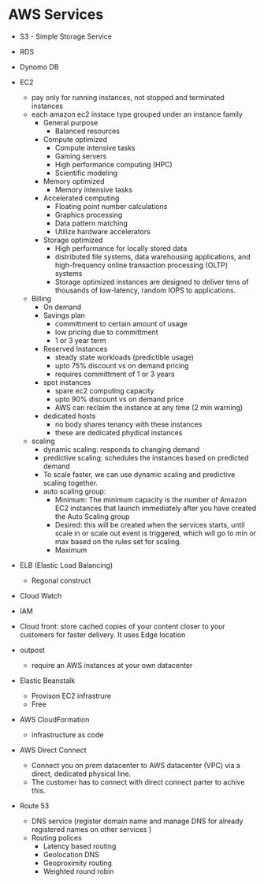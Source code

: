 # AWS Services

- S3 - Simple Storage Service
- RDS
- Dynomo DB
- EC2
    - pay only for running instances, not stopped and terminated instances
    - each amazon ec2 instace type grouped under an instance family
	    - General purpose
            - Balanced resources
 	    - Compute optimized
            - Compute intensive tasks
            - Gaming servers
            - High performance computing (HPC)
            - Scientific modeling
        - Memory optimized
            - Memory intensive tasks
        - Accelerated computing
            - Floating point number calculations
            - Graphics processing
            - Data pattern matching
            - Utilize hardware accelerators
        - Storage optimized
            - High performance for locally stored data
            - distributed file systems, data warehousing applications, and high-frequency online transaction processing (OLTP) systems
            - Storage optimized instances are designed to deliver tens of thousands of low-latency, random IOPS to applications.
    - Billing
        - On demand
        - Savings plan
            - committment to certain amount of usage
            - low pricing due to committment
            - 1 or 3 year term
        - Reserved Instances
            - steady state workloads (predictible usage)
            - upto 75% discount vs on demand pricing
            - requires committment of 1 or 3 years
        - spot instances
            - spare ec2 computing capacity
            - upto 90% discount vs on demand price
            - AWS can reclaim the instance at any time (2 min warning)
        - dedicated hosts
            - no body shares tenancy with these instances
            - these are dedicated phydical instances
    - scaling
        - dynamic scaling: responds to changing demand
        - predictive scaling: schedules the instances based on predicted demand
        - To scale faster, we can use dynamic scaling and predictive scaling together.
        - auto scaling group:
            - Minimum: The minimum capacity is the number of Amazon EC2 instances that launch immediately after you have created the Auto Scaling group
            - Desired: this will be created when the services starts, until scale in or scale out event is triggered, which will go to min or max based on the rules set for scaling.
            - Maximum
- ELB (Elastic Load Balancing)
    - Regonal construct
- Cloud Watch
- IAM
- Cloud front: store cached copies of your content closer to your customers for faster delivery. It uses Edge location
- outpost
    - require an AWS instances at your own datacenter

- Elastic Beanstalk
    - Provison EC2 infrastrure
    - Free
-  AWS CloudFormation
    - infrastructure as code
- AWS Direct Connect
    - Connect you on prem datacenter to AWS datacenter (VPC) via a direct, dedicated physical line.
    - The customer has to connect with direct connect parter to achive this.
- Route 53
    - DNS service (register domain name and manage DNS for already registered names on other services )
    - Routing polices
        - Latency based routing
        - Geolocation DNS
        - Geoproximity routing
        - Weighted round robin
